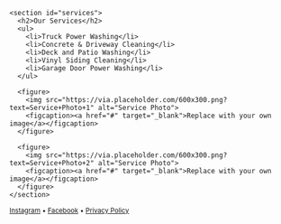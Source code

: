 

    <section id="services">
      <h2>Our Services</h2>
      <ul>
        <li>Truck Power Washing</li>
        <li>Concrete & Driveway Cleaning</li>
        <li>Deck and Patio Washing</li>
        <li>Vinyl Siding Cleaning</li>
        <li>Garage Door Power Washing</li>
      </ul>

      <figure>
        <img src="https://via.placeholder.com/600x300.png?text=Service+Photo+1" alt="Service Photo">
        <figcaption><a href="#" target="_blank">Replace with your own image</a></figcaption>
      </figure>

      <figure>
        <img src="https://via.placeholder.com/600x300.png?text=Service+Photo+2" alt="Service Photo">
        <figcaption><a href="#" target="_blank">Replace with your own image</a></figcaption>
      </figure>
    </section>


  <footer class="container">
    <small>
      <a href="#">Instagram</a> • <a href="#">Facebook</a> • <a href="#">Privacy Policy</a>
    </small>
  </footer>
</body>

</html>
